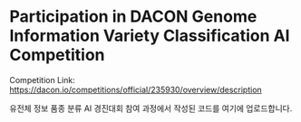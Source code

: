 # Participation in DACON Genome Information Variety Classification AI Competition

Competition Link: https://dacon.io/competitions/official/235930/overview/description

유전체 정보 품종 분류 AI 경진대회 참여 과정에서 작성된 코드를 여기에 업로드합니다.
